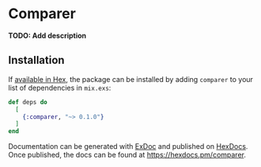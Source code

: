 # Comparer

**TODO: Add description**

## Installation

If [available in Hex](https://hex.pm/docs/publish), the package can be installed
by adding `comparer` to your list of dependencies in `mix.exs`:

```elixir
def deps do
  [
    {:comparer, "~> 0.1.0"}
  ]
end
```

Documentation can be generated with [ExDoc](https://github.com/elixir-lang/ex_doc)
and published on [HexDocs](https://hexdocs.pm). Once published, the docs can
be found at <https://hexdocs.pm/comparer>.

